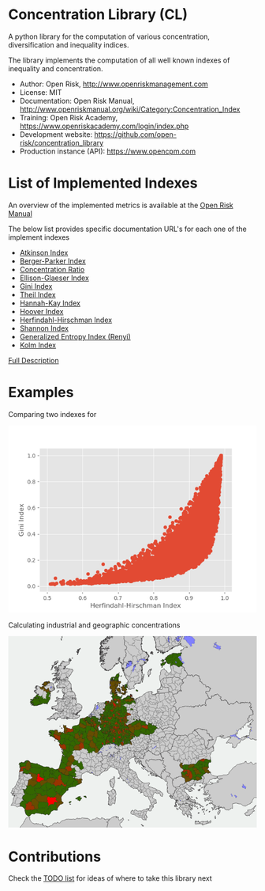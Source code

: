 Concentration Library (CL)
==========================

A python library for the computation of various concentration, diversification and inequality indices.

The library implements the computation of all well known indexes of inequality and concentration. 

* Author: Open Risk, <http://www.openriskmanagement.com>
* License: MIT
* Documentation: Open Risk Manual, <http://www.openriskmanual.org/wiki/Category:Concentration_Index>
* Training: Open Risk Academy, <https://www.openriskacademy.com/login/index.php>
* Development website: <https://github.com/open-risk/concentration_library>
* Production instance (API): <https://www.opencpm.com>

List of Implemented Indexes
===============================

An overview of the implemented metrics is available at the [Open Risk Manual](http://www.openriskmanual.org/wiki/Concentration_Index)

The below list provides specific documentation URL's for each one of the implement indexes

* [Atkinson Index](http://www.openriskmanual.org/wiki/Atkinson_Index)
* [Berger-Parker Index](http://www.openriskmanual.org/wiki/Berger-Parker_Index)
* [Concentration Ratio](http://www.openriskmanual.org/wiki/Concentration_Ratio)
* [Ellison-Glaeser Index](http://www.openriskmanual.org/wiki/Ellison-Glaeser_Index)
* [Gini Index](http://www.openriskmanual.org/wiki/Gini_Index)
* [Theil Index](http://www.openriskmanual.org/wiki/Theil_Index)
* [Hannah-Kay Index](http://www.openriskmanual.org/wiki/Hannah_Kay_Index)
* [Hoover Index](http://www.openriskmanual.org/wiki/Hoover_Index)
* [Herfindahl-Hirschman Index](http://www.openriskmanual.org/wiki/Herfindahl-Hirschman_Index)
* [Shannon Index](http://www.openriskmanual.org/wiki/Shannon_Index)
* [Generalized Entropy Index (Renyi)](http://www.openriskmanual.org/wiki/Generalized_Entropy_Index)
* [Kolm Index](http://www.openriskmanual.org/wiki/Kolm_Index)


[Full Description](DESCRIPTION.rst)

Examples
========

Comparing two indexes for 

![image](examples/hhi_vs_gini.png)

Calculating industrial and geographic concentrations

![image](examples/Portfolio_Map_View.png)


Contributions
=============

Check the [TODO list](TODO.rst) for ideas of where to take this library next
